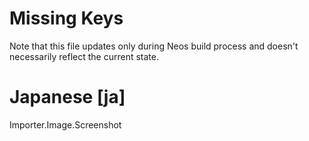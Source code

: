 # Missing Keys
Note that this file updates only during Neos build process and doesn't necessarily reflect the current state.

# Japanese [ja]
Importer.Image.Screenshot  


